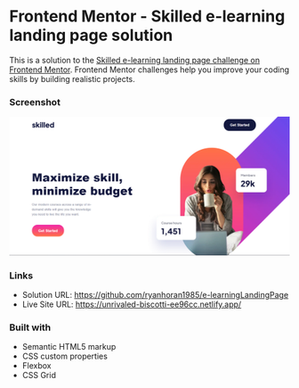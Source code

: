 # Frontend Mentor - Skilled e-learning landing page solution

This is a solution to the [Skilled e-learning landing page challenge on Frontend Mentor](https://www.frontendmentor.io/challenges/skilled-elearning-landing-page-S1ObDrZ8q). Frontend Mentor challenges help you improve your coding skills by building realistic projects.

### Screenshot

![](./assets/preview.png)

### Links

- Solution URL: https://github.com/ryanhoran1985/e-learningLandingPage
- Live Site URL: https://unrivaled-biscotti-ee96cc.netlify.app/


### Built with

- Semantic HTML5 markup
- CSS custom properties
- Flexbox
- CSS Grid

